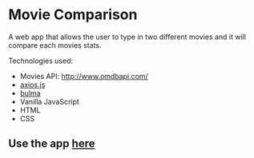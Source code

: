 # Movie Comparison

A web app that allows the user to type in two different movies and it will compare each movies stats. 


Technologies used:


- Movies API: http://www.omdbapi.com/
- [axios.js](https://www.npmjs.com/package/axios)
- [bulma](https://bulma.io/)
- Vanilla JavaScript
- HTML
- CSS

## Use the app [here](https://laurarodd.github.io/movie-comparison/)
